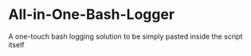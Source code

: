 # All-in-One-Bash-Logger
A one-touch bash logging solution to be simply pasted inside the script itself
